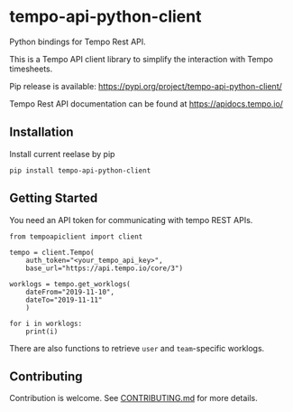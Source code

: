 # tempo-api-python-client
Python bindings for Tempo Rest API.

This is a Tempo API client library to simplify the interaction with Tempo timesheets.

Pip release is available: https://pypi.org/project/tempo-api-python-client/

Tempo Rest API documentation can be found at https://apidocs.tempo.io/


## Installation

Install current reelase by pip

```
pip install tempo-api-python-client
```


## Getting Started

You need an API token for communicating with tempo REST APIs. 

```
from tempoapiclient import client

tempo = client.Tempo(
    auth_token="<your_tempo_api_key>",
    base_url="https://api.tempo.io/core/3")

worklogs = tempo.get_worklogs(
    dateFrom="2019-11-10",
    dateTo="2019-11-11"
    )

for i in worklogs:
    print(i)
```

There are also functions to retrieve `user` and `team`-specific worklogs.


## Contributing

Contribution is welcome. See [CONTRIBUTING.md](CONTRIBUTING.md) for more details.

